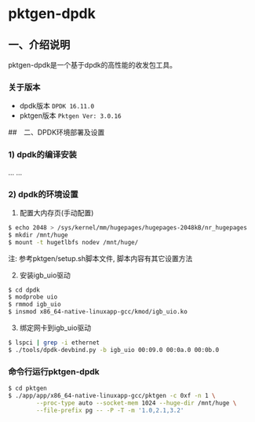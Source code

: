 # pktgen-dpdk

## 一、介绍说明
pktgen-dpdk是一个基于dpdk的高性能的收发包工具。

### 关于版本
* dpdk版本
```DPDK 16.11.0```
* pktgen版本
```Pktgen Ver: 3.0.16```


##　二、DPDK环境部署及设置
### 1) dpdk的编译安装
... ...

### 2) dpdk的环境设置
1. 配置大内存页(手动配置)
```bash
$ echo 2048 > /sys/kernel/mm/hugepages/hugepages-2048kB/nr_hugepages
$ mkdir /mnt/huge
$ mount -t hugetlbfs nodev /mnt/huge/
```
注: 参考pktgen/setup.sh脚本文件, 脚本内容有其它设置方法

2. 安装igb_uio驱动
```bash
$ cd dpdk
$ modprobe uio
$ rmmod igb_uio
$ insmod x86_64-native-linuxapp-gcc/kmod/igb_uio.ko
```

3. 绑定网卡到igb_uio驱动
```bash
$ lspci | grep -i ethernet
$ ./tools/dpdk-devbind.py -b igb_uio 00:09.0 00:0a.0 00:0b.0
```


### 命令行运行pktgen-dpdk
```bash
$ cd pktgen
$ ./app/app/x86_64-native-linuxapp-gcc/pktgen -c 0xf -n 1 \
        --proc-type auto --socket-mem 1024 --huge-dir /mnt/huge \
        --file-prefix pg -- -P -T -m '1.0,2.1,3.2'
```

